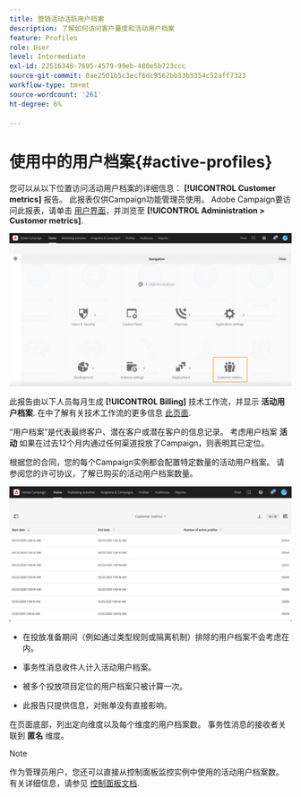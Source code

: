 ```yaml
---
title: 营销活动活跃用户档案
description: 了解如何访问客户量度和活动用户档案
feature: Profiles
role: User
level: Intermediate
exl-id: 22516348-7695-4579-99eb-480e5b723ccc
source-git-commit: 0ae2501b5c3ecf6dc9562bb53b5354c52aff7323
workflow-type: tm+mt
source-wordcount: '261'
ht-degree: 6%

---
```


# 使用中的用户档案{#active-profiles}

您可以从以下位置访问活动用户档案的详细信息： **[!UICONTROL Customer metrics]** 报告。 此报表仅供Campaign功能管理员使用。 Adobe Campaign要访问此报表，请单击 [用户界面](../../start/using/interface-description.md#advanced-menu)，并浏览至 **[!UICONTROL Administration > Customer metrics]**.

![](assets/audience_customer_metrics.png)

此报告由以下人员每月生成 **[!UICONTROL Billing]** 技术工作流，并显示 **活动用户档案**. 在中了解有关技术工作流的更多信息 [此页面](../../administration/using/technical-workflows.md).

“用户档案”是代表最终客户、潜在客户或潜在客户的信息记录。 考虑用户档案 **活动** 如果在过去12个月内通过任何渠道投放了Campaign，则表明其已定位。

根据您的合同，您的每个Campaign实例都会配置特定数量的活动用户档案。 请参阅您的许可协议，了解已购买的活动用户档案数量。

![](assets/audience_active_profiles_list.png)



* 在投放准备期间（例如通过类型规则或隔离机制）排除的用户档案不会考虑在内。

* 事务性消息收件人计入活动用户档案。

* 被多个投放项目定位的用户档案只被计算一次。

* 此报告只提供信息，对账单没有直接影响。

在页面底部，列出定向维度以及每个维度的用户档案数。 事务性消息的接收者关联到 **匿名** 维度。

>[!NOTE]
>
>作为管理员用户，您还可以直接从控制面板监控实例中使用的活动用户档案数。 有关详细信息，请参见 [控制面板文档](https://experienceleague.adobe.com/docs/control-panel/using/performance-monitoring/active-profiles-monitoring.html).
>
